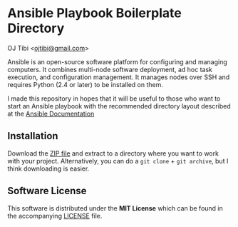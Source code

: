 # Ansible Playbook Boilerplate Directory

OJ Tibi <[ojtibi@gmail.com](mailto:ojtibi@gmail.com)>

Ansible is an open-source software platform for configuring and managing computers. It combines multi-node software deployment, ad hoc task execution, and configuration management. It manages nodes over SSH and requires Python (2.4 or later) to be installed on them.

I made this repository in hopes that it will be useful to those who want
to start an Ansible playbook with the recommended directory layout
described at the [Ansible Documentation](http://docs.ansible.com/playbooks_best_practices.html)

## Installation

Download the [ZIP file](https://github.com/ojtibi/ansible-boilerplate/archive/master.zip) and extract to a directory where you want to work with your project. Alternatively, you can do a `git clone` + `git archive`, but I think downloading is easier.

## Software License

This software is distributed under the **MIT License** which can be
found in the accompanying [LICENSE](LICENSE) file.
